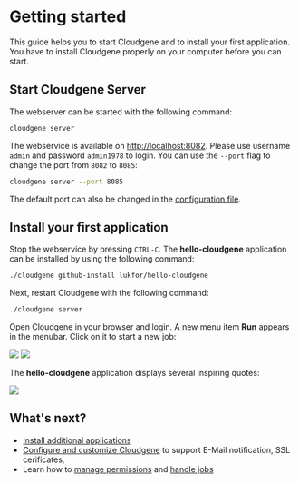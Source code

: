 # Getting started

This guide helps you to start Cloudgene and to install your first application. You have to install Cloudgene properly on your computer before you can start.

## Start Cloudgene Server

The webserver can be started with the following command:

```sh
cloudgene server
```

The webservice is available on [http://localhost:8082](http://localhost:8082). Please use username `admin` and password `admin1978` to login. You can use the `--port` flag to change the port from `8082` to `8085`:

```sh
cloudgene server --port 8085
```

The default port can also be changed in the [configuration file](configuration.md#web-application).

## Install your first application

Stop the webservice by pressing `CTRL-C`. The **hello-cloudgene** application can be installed by using the following command:

```sh
./cloudgene github-install lukfor/hello-cloudgene
```

Next, restart Cloudgene with the following command:

```sh
./cloudgene server
```

Open Cloudgene in your browser and login. A new menu item **Run** appears in the menubar. Click on it to start a new job:

<div class="screenshot">
<img src="/images/screenshots/menubar.png">
<img src="/images/screenshots/hello-cloudgene.png">
</div>

The **hello-cloudgene** application displays several inspiring quotes:

<div class="screenshot">
<img src="/images/screenshots/hello-cloudgene-results.png">
</div>

## What's next?

- [Install additional applications](/daemon/install-apps)
- [Configure and customize Cloudgene](/daemon/configuration) to support E-Mail notification, SSL cerificates,
- Learn how to [manage permissions](/daemon/permissions) and [handle jobs](/daemon/jobs)
